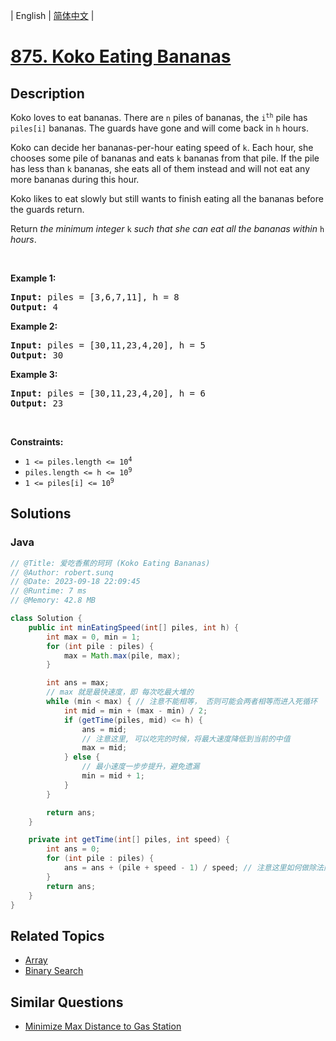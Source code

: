 
| English | [简体中文](README.md) |

# [875. Koko Eating Bananas](https://leetcode.cn//problems/koko-eating-bananas/)

## Description

<p>Koko loves to eat bananas. There are <code>n</code> piles of bananas, the <code>i<sup>th</sup></code> pile has <code>piles[i]</code> bananas. The guards have gone and will come back in <code>h</code> hours.</p>

<p>Koko can decide her bananas-per-hour eating speed of <code>k</code>. Each hour, she chooses some pile of bananas and eats <code>k</code> bananas from that pile. If the pile has less than <code>k</code> bananas, she eats all of them instead and will not eat any more bananas during this hour.</p>

<p>Koko likes to eat slowly but still wants to finish eating all the bananas before the guards return.</p>

<p>Return <em>the minimum integer</em> <code>k</code> <em>such that she can eat all the bananas within</em> <code>h</code> <em>hours</em>.</p>

<p>&nbsp;</p>
<p><strong class="example">Example 1:</strong></p>

<pre>
<strong>Input:</strong> piles = [3,6,7,11], h = 8
<strong>Output:</strong> 4
</pre>

<p><strong class="example">Example 2:</strong></p>

<pre>
<strong>Input:</strong> piles = [30,11,23,4,20], h = 5
<strong>Output:</strong> 30
</pre>

<p><strong class="example">Example 3:</strong></p>

<pre>
<strong>Input:</strong> piles = [30,11,23,4,20], h = 6
<strong>Output:</strong> 23
</pre>

<p>&nbsp;</p>
<p><strong>Constraints:</strong></p>

<ul>
	<li><code>1 &lt;= piles.length &lt;= 10<sup>4</sup></code></li>
	<li><code>piles.length &lt;= h &lt;= 10<sup>9</sup></code></li>
	<li><code>1 &lt;= piles[i] &lt;= 10<sup>9</sup></code></li>
</ul>


## Solutions


### Java

```Java
// @Title: 爱吃香蕉的珂珂 (Koko Eating Bananas)
// @Author: robert.sunq
// @Date: 2023-09-18 22:09:45
// @Runtime: 7 ms
// @Memory: 42.8 MB

class Solution {
    public int minEatingSpeed(int[] piles, int h) {
        int max = 0, min = 1;
        for (int pile : piles) {
            max = Math.max(pile, max);
        }

        int ans = max;
        // max 就是最快速度，即 每次吃最大堆的
        while (min < max) { // 注意不能相等， 否则可能会两者相等而进入死循环
            int mid = min + (max - min) / 2;
            if (getTime(piles, mid) <= h) {
                ans = mid;
                // 注意这里, 可以吃完的时候，将最大速度降低到当前的中值
                max = mid;
            } else {
                // 最小速度一步步提升，避免遗漏
                min = mid + 1;
            }
        }

        return ans;
    }

    private int getTime(int[] piles, int speed) {
        int ans = 0;
        for (int pile : piles) {
            ans = ans + (pile + speed - 1) / speed; // 注意这里如何做除法向上取整的
        }
        return ans;
    }
}
```



## Related Topics

- [Array](https://leetcode.cn//tag/array)
- [Binary Search](https://leetcode.cn//tag/binary-search)

## Similar Questions

- [Minimize Max Distance to Gas Station](../minimize-max-distance-to-gas-station/README_EN.md)
